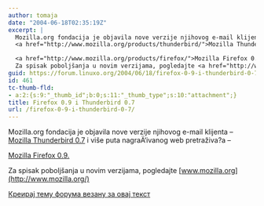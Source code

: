 ```yaml
---
author: tomaja
date: "2004-06-18T02:35:19Z"
excerpt: |
  Mozilla.org fondacija je objavila nove verzije njihovog e-mail klijenta -
  <a href="http://www.mozilla.org/products/thunderbird/">Mozilla Thunderbird 0.7</a> i više puta nagraÄ‘ivanog web pretraživa?a -

  <a href="http://www.mozilla.org/products/firefox/">Mozilla Firefox 0.9.</a><br><br>
  Za spisak poboljšanja u novim verzijama, pogledajte <a href="http://www.mozilla.org/">www.mozilla.org</a>
guid: https://forum.linuxo.org/2004/06/18/firefox-0-9-i-thunderbird-0-7/
id: 461
tc-thumb-fld:
- a:2:{s:9:"_thumb_id";b:0;s:11:"_thumb_type";s:10:"attachment";}
title: Firefox 0.9 i Thunderbird 0.7
url: /firefox-0-9-i-thunderbird-0-7/
---
```

Mozilla.org fondacija je objavila nove verzije njihovog e-mail klijenta &#8211;  
[Mozilla Thunderbird 0.7](http://www.mozilla.org/products/thunderbird/) i više puta nagraÄ‘ivanog web pretraživa?a &#8211; 

[Mozilla Firefox 0.9.](http://www.mozilla.org/products/firefox/)

Za spisak poboljšanja u novim verzijama, pogledajte [www.mozilla.org](http://www.mozilla.org/)<!--break-->

[Креирај тему форума везану за овај текст](https://linuxo.org/nova-tema-na-forumu/?se_pid=461)